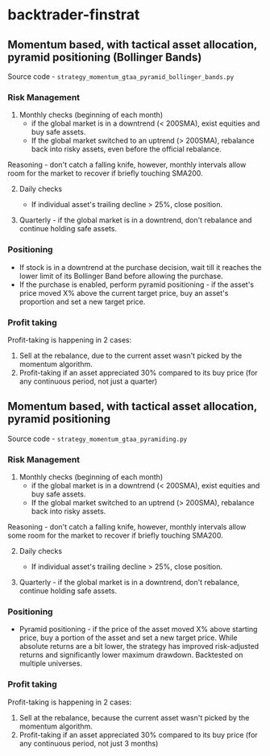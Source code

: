 # backtrader-finstrat



## Momentum based, with tactical asset allocation, pyramid positioning (Bollinger Bands)

Source code - `strategy_momentum_gtaa_pyramid_bollinger_bands.py`

### Risk Management

1) Monthly checks (beginning of each month)
    * if the global market is in a downtrend (< 200SMA), exist equities and buy safe assets.
    * If the global market switched to an uptrend (> 200SMA), rebalance back into risky assets, even before the official rebalance.

Reasoning - don't catch a falling knife, however, monthly intervals allow room for the market to recover if briefly touching SMA200.

2) Daily checks
    * If individual asset's trailing decline > 25%, close position.

3) Quarterly - if the global market is in a downtrend, don't rebalance and continue holding safe assets.

### Positioning

 * If stock is in a downtrend at the purchase decision, wait till it reaches the lower limit of its Bollinger Band before allowing the purchase.
 * If the purchase is enabled, perform pyramid positioning - if the asset's price moved X% above the current target price, buy an asset's proportion and set a new target price. 

### Profit taking

Profit-taking is happening in 2 cases:

1) Sell at the rebalance, due to the current asset wasn't picked by the momentum algorithm.
2) Profit-taking if an asset appreciated 30% compared to its buy price (for any continuous period, not just a quarter)



## Momentum based, with tactical asset allocation, pyramid positioning

Source code - `strategy_momentum_gtaa_pyramiding.py`

### Risk Management

1) Monthly checks (beginning of each month)
    * if the global market is in a downtrend (< 200SMA), exist equities and buy safe assets.
    * If the global market switched to an uptrend (> 200SMA), rebalance back into risky assets.

Reasoning - don't catch a falling knife, however, monthly intervals allow some room for the market to recover if briefly touching SMA200.

2) Daily checks
    * If individual asset's trailing decline > 25%, close position.

3) Quarterly - if the global market is in a downtrend, don't rebalance, continue holding safe assets.

### Positioning

 * Pyramid positioning - if the price of the asset moved X% above starting price, buy a portion of the asset and set a new target price. While absolute returns are a bit lower, the strategy has improved risk-adjusted returns and significantly lower maximum drawdown. Backtested on multiple universes.

### Profit taking

Profit-taking is happening in 2 cases:

1) Sell at the rebalance, because the current asset wasn't picked by the momentum algorithm.
2) Profit-taking if an asset appreciated 30% compared to its buy price (for any continuous period, not just 3 months)



